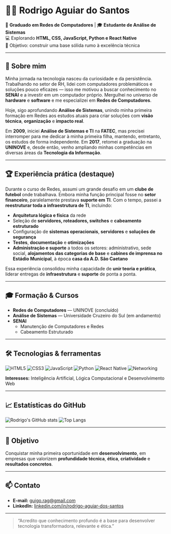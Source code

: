 # 👨‍💻 Rodrigo Aguiar do Santos

💼 **Graduado em Redes de Computadores** | 🎓 **Estudante de Análise de Sistemas**  
💻 Explorando **HTML, CSS, JavaScript, Python e React Native**  
🧭 Objetivo: construir uma base sólida rumo à excelência técnica

---

## 🚀 Sobre mim
Minha jornada na tecnologia nasceu da curiosidade e da persistência. Trabalhando no setor de RH, lidei com computadores problemáticos e soluções pouco eficazes — isso me motivou a buscar conhecimento no **SENAI** e a investir em um computador próprio. Mergulhei no universo de **hardware** e **software** e me especializei em **Redes de Computadores**.

Hoje, sigo aprofundando **Análise de Sistemas**, unindo minha primeira formação em Redes aos estudos atuais para criar soluções com **visão técnica**, **organização** e **impacto real**.

Em **2009**, iniciei **Análise de Sistemas e TI** na **FATEC**, mas precisei interromper para me dedicar à minha primeira filha, mantendo, entretanto, os estudos de forma independente. Em **2017**, retomei a graduação na **UNINOVE** e, desde então, venho ampliando minhas competências em diversas áreas da **Tecnologia da Informação**.

---

## 🏆 Experiência prática (destaque)
Durante o curso de Redes, assumi um grande desafio em um **clube de futebol** onde trabalhava. Embora minha função principal fosse no **setor financeiro**, paralelamente prestava **suporte em TI**. Com o tempo, passei a **reestruturar toda a infraestrutura de TI**, incluindo:
- **Arquitetura lógica e física** da rede
- Seleção de **servidores, roteadores, switches** e **cabeamento estruturado**
- Configuração de **sistemas operacionais**, **servidores** e **soluções de segurança**
- **Testes**, **documentação** e **otimizações**
- **Administração e suporte** a todos os setores: administrativo, sede social, **alojamentos das categorias de base** e **cabines de imprensa no Estádio Municipal**, à época **casa da A.D. São Caetano**

Essa experiência consolidou minha capacidade de **unir teoria e prática**, liderar entregas de **infraestrutura** e **suporte** de ponta a ponta.

---

## 🎓 Formação & Cursos
- **Redes de Computadores** — UNINOVE (concluído)  
- **Análise de Sistemas** — Universidade Cruzeiro do Sul (em andamento)  
- **SENAI**  
  - Manutenção de Computadores e Redes  
  - Cabeamento Estruturado  

---

## 🛠️ Tecnologias & ferramentas
![HTML5](https://img.shields.io/badge/HTML5-E34F26?style=for-the-badge&logo=html5&logoColor=white)
![CSS3](https://img.shields.io/badge/CSS3-1572B6?style=for-the-badge&logo=css3&logoColor=white)
![JavaScript](https://img.shields.io/badge/JavaScript-F7DF1E?style=for-the-badge&logo=javascript&logoColor=black)
![Python](https://img.shields.io/badge/Python-3776AB?style=for-the-badge&logo=python&logoColor=white)
![React Native](https://img.shields.io/badge/React_Native-20232A?style=for-the-badge&logo=react&logoColor=61DAFB)
![Networking](https://img.shields.io/badge/Networking-29ABE2?style=for-the-badge&logo=cisco&logoColor=white)

**Interesses:** Inteligência Artificial, Lógica Computacional e Desenvolvimento Web

---

## 📈 Estatísticas do GitHub
![Rodrigo's GitHub stats](https://github-readme-stats.vercel.app/api?username=Rodrigo5antos&show_icons=true&theme=tokyonight)
![Top Langs](https://github-readme-stats.vercel.app/api/top-langs/?username=Rodrigo5antos&layout=compact&theme=tokyonight)

---

## 🎯 Objetivo
Conquistar minha primeira oportunidade em **desenvolvimento**, em empresas que valorizem **profundidade técnica**, **ética**, **criatividade** e **resultados concretos**.

---

## 📫 Contato
- **E-mail:** [guigo.rag@gmail.com](mailto:guigo.rag@gmail.com)  
- **LinkedIn:** [linkedin.com/in/rodrigo-aguiar-dos-santos](https://www.linkedin.com/in/rodrigo-aguiar-dos-santos/)  

---

> “Acredito que conhecimento profundo é a base para desenvolver tecnologia transformadora, relevante e ética.”



